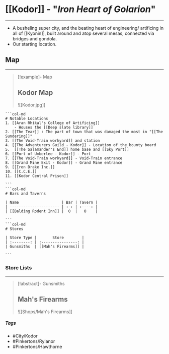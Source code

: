 # [[Kodor]] - "*Iron Heart of Golarion*"
---
- A busheling super city, and the beating heart of engineering/ artificing in all of [[Kyonin]], built around and atop several mesas, connected via bridges and gondola.
- Our starting location.

## Map 
---
>[!example]- Map 
>## Kodor Map
>![[Kodor.jpg]]

````col
```col-md
# Notable Locations
1. [[Aran Rhikal's College of Artificing]] 
	- Houses the [[Deep slate library]] 
2. [[The Tear]] : The part of town that was damaged the most in "[[The Sundering]]"
3. [[The Void-Train workyard]] and station
4. [[The Adventurers Guild - Kodor]] - Location of the bounty board
5.  [[The Salamander's End]] home base and [[Sky Port]]
6. [[Port of Umberlee - Kodor]] - Port
7. [[The Void-Train workyard]] - Void-Train entrance
8. [[Grand Mine Exit - Kodor]] - Grand Mine entrance
9. [[Iron Drake Inc.]] 
10. [[C.C.E.]] 
11. [[Kodor Central Prison]]

```
```col-md
# Bars and Taverns

| Name                   | Bar | Tavern |
| ---------------------- | :-: | :----: |
| [[Balding Rodent Inn]] |  O  |   O    |

```
```col-md
# Stores

| Store Type |       Store        |
| :--------: | :----------------: |
| Gunsmiths  | [[Mah's Firearms]] |

```
````

### Store Lists 
---
>[!abstract]- Gunsmiths
>## Mah's Firearms
>![[Shops/Mah's Firearms]]

##### Tags 
- #City/Kodor
- #Pinkertons/Rylanor 
- #Pinkertons/Hawthorne 

